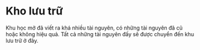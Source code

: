 # Kho lưu trữ

Khu học mở đã viết ra khá nhiều tài nguyên, có những tài nguyên đã cũ hoặc không hiệu quả. Tất cả những tài nguyên đấy sẽ được chuyển đến khu lưu trữ ở đây.